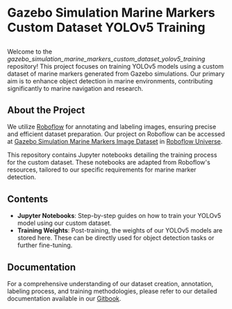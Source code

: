 # Gazebo Simulation Marine Markers Custom Dataset YOLOv5 Training

##
Welcome to the *gazebo_simulation_marine_markers_custom_dataset_yolov5_training* repository! This project focuses on training YOLOv5 models using a custom dataset of marine markers generated from Gazebo simulations. Our primary aim is to enhance object detection in marine environments, contributing significantly to marine navigation and research.

## About the Project
We utilize [Roboflow](https://roboflow.com/) for annotating and labeling images, ensuring precise and efficient dataset preparation. Our project on Roboflow can be accessed at [Gazebo Simulation Marine Markers Image Dataset](https://universe.roboflow.com/icebergasv-ab2fn/gazebo-simulation-marine-markers) in [Roboflow Universe](https://universe.roboflow.com/).

This repository contains Jupyter notebooks detailing the training process for the custom dataset. These notebooks are adapted from Roboflow's resources, tailored to our specific requirements for marine marker detection.

## Contents
- **Jupyter Notebooks**: Step-by-step guides on how to train your YOLOv5 model using our custom dataset.
- **Training Weights**: Post-training, the weights of our YOLOv5 models are stored here. These can be directly used for object detection tasks or further fine-tuning.

## Documentation
For a comprehensive understanding of our dataset creation, annotation, labeling process, and training methodologies, please refer to our detailed documentation available in our [Gitbook](https://app.gitbook.com/o/vtYvioW5qkBb75Erv7gv/s/OCTt5VIaAFBF4m37LLUi/computer-vision/dataset-creation).


